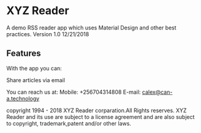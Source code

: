 
<H1>XYZ Reader</H1>
A demo RSS reader app which uses Material Design and other best practices.
Version 1.0 12/21/2018

<H2>Features</H2> 
With the app you can:  

Share articles via email


You can reach us at:
Mobile: +256704314808
E-mail: calex@can-a.technology

copyright 1994 - 2018 XYZ Reader corparation.All Rights reserves.
XYZ Reader and its use are subject to a license agreement and are 
also subject to copyright, trademark,patent and/or other laws.
